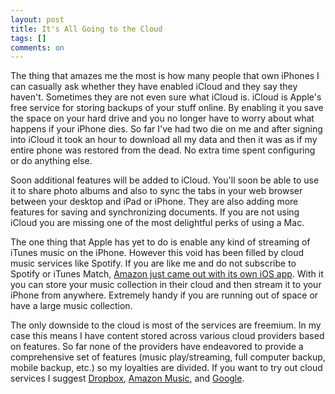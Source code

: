 ```yaml
---
layout: post
title: It's All Going to the Cloud
tags: []
comments: on
---
```

The thing that amazes me the most is how many people that own iPhones I can casually ask whether they have enabled iCloud and they say they haven't. Sometimes they are not even sure what iCloud is. iCloud is Apple's free service for storing backups of your stuff online. By enabling it you save the space on your hard drive and you no longer have to worry about what happens if your iPhone dies. So far I've had two die on me and after signing into iCloud it took an hour to download all my data and then it was as if my entire phone was restored from the dead. No extra time spent configuring or do anything else.

Soon additional features will be added to iCloud. You'll soon be able to use it to share photo albums and also to sync the tabs in your web browser between your desktop and iPad or iPhone. They are also adding more features for saving and synchronizing documents. If you are not using iCloud you are missing one of the most delightful perks of using a Mac.

The one thing that Apple has yet to do is enable any kind of streaming of iTunes music on the iPhone. However this void has been filled by cloud music services like Spotify. If you are like me and do not subscribe to Spotify or iTunes Match, <a href="http://itunes.apple.com/us/app/amazon-cloud-player/id510855668?mt=8">Amazon just came out with its own iOS app</a>. With it you can store your music collection in their cloud and then stream it to your iPhone from anywhere. Extremely handy if you are running out of space or have a large music collection.

The only downside to the cloud is most of the services are freemium. In my case this means I have content stored across various cloud providers based on features. So far none of the providers have endeavored to provide a comprehensive set of features (music play/streaming, full computer backup, mobile backup, etc.) so my loyalties are divided. If you want to try out cloud services I suggest <a href="http://db.tt/WkdjJOL">Dropbox</a>, <a href="http://www.amazon.com/Amazon+Cloud+Player">Amazon Music</a>, and <a href="https://drive.google.com">Google</a>.
